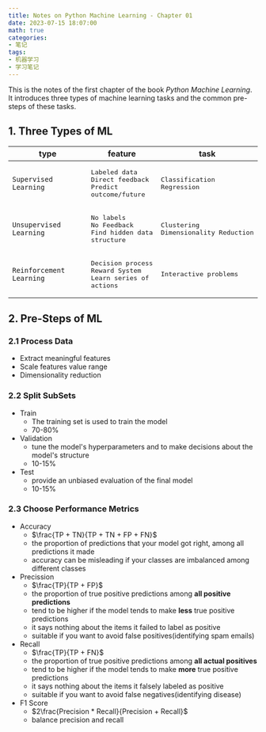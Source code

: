 ```yaml
---
title: Notes on Python Machine Learning - Chapter 01
date: 2023-07-15 18:07:00
math: true
categories:
- 笔记
tags: 
- 机器学习
- 学习笔记
---
```


This is the notes of the first chapter of the book *Python Machine Learning*.  
It introduces three types of machine learning tasks and the common pre-steps of these tasks.  

<!-- more -->

## 1. Three Types of ML

| type | feature | task |
| - | - | - |
| `Supervised Learning` | <pre>Labeled data</br>Direct feedback</br>Predict outcome/future</pre> | <pre>Classification</br>Regression</pre> |
| `Unsupervised Learning` | <pre>No labels</br>No Feedback</br>Find hidden data structure</pre> | <pre>Clustering</br>Dimensionality Reduction</pre> |
| `Reinforcement Learning` | <pre>Decision process</br>Reward System</br>Learn series of actions</pre> | <pre>Interactive problems</pre> |

## 2. Pre-Steps of ML
### 2.1 Process Data
- Extract meaningful features
- Scale features value range
- Dimensionality reduction
### 2.2 Split SubSets
- Train
	- The training set is used to train the model
	- 70-80%
- Validation
	- tune the model's hyperparameters and to make decisions about the model's structure
	- 10-15%
- Test
	- provide an unbiased evaluation of the final model
	- 10-15%
### 2.3 Choose Performance Metrics
- Accuracy
	- $\frac{TP + TN}{TP + TN + FP + FN}$
	- the proportion of predictions that your model got right, among all predictions it made
	- accuracy can be misleading if your classes are imbalanced among different classes
- Precission
	- $\frac{TP}{TP + FP}$
	- the proportion of true positive predictions among **all positive predictions**
	- tend to be higher if the model tends to make **less** true positive predictions
	- it says nothing about the items it failed to label as positive
	- suitable if you want to avoid false positives(identifying spam emails)
- Recall
	- $\frac{TP}{TP + FN}$
	- the proportion of true positive predictions among **all actual positives**
	- tend to be higher if the model tends to make **more** true positive predictions
	- it says nothing about the items it falsely labeled as positive
	- suitable if you want to avoid false negatives(identifying disease)
- F1 Score
	- $2\frac{Precision * Recall}{Precision + Recall}$
	- balance precision and recall
